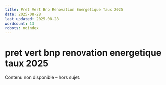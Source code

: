 ```yaml
---
title: Pret Vert Bnp Renovation Energetique Taux 2025
date: 2025-08-28
last_updated: 2025-08-28
wordcount: 13
robots: noindex
---
```


# pret vert bnp renovation energetique taux 2025

Contenu non disponible – hors sujet.